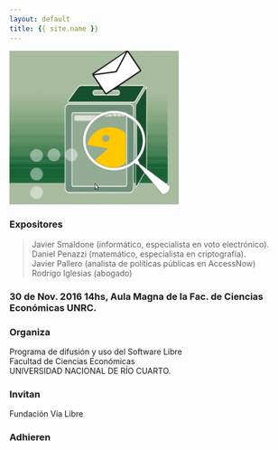 ```yaml
---
layout: default
title: {{ site.name }}
---
```


![](./img/evoto.png)

### Expositores

> Javier Smaldone (informático, especialista en voto electrónico).  
> Daniel Penazzi (matemático, especialista en criptografía).  
> Javier Pallero (analista de políticas públicas en AccessNow)  
> Rodrigo Iglesias (abogado)  

### 30 de Nov. 2016 14hs, Aula Magna de la Fac. de Ciencias Económicas UNRC.

### Organiza

Programa de difusión y uso del Software Libre  
Facultad de Ciencias Económicas  
UNIVERSIDAD NACIONAL DE RÍO CUARTO.

### Invitan
Fundación Vía Libre

### Adhieren
